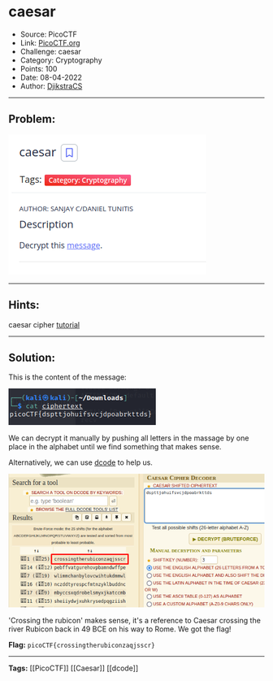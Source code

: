 # caesar
* Source: PicoCTF
* Link: [PicoCTF.org](https://picoctf.org/)
* Challenge: caesar
* Category: Cryptography
* Points: 100
* Date: 08-04-2022
* Author: [DjikstraCS](https://github.com/DjikstraCS)

---
## Problem:
![](./attachments/Pasted%20image%2020220408202852.png)

---
## Hints:
caesar cipher [tutorial](https://learncryptography.com/classical-encryption/caesar-cipher)

---
## Solution:
This is the content of the message:

![](./attachments/Pasted%20image%2020220408203107.png)

We can decrypt it manually by pushing all letters in the massage by one place in the alphabet until we find something that makes sense.

Alternatively, we can use [dcode](https://www.dcode.fr/) to help us.

![](./attachments/Pasted%20image%2020220408203845.png)

'Crossing the rubicon' makes sense, it's a reference to Caesar crossing the river Rubicon back in 49 BCE on his way to Rome. We got the flag!

**Flag:** `picoCTF{crossingtherubiconzaqjsscr}`

---
**Tags:** [[PicoCTF]] [[Caesar]] [[dcode]]